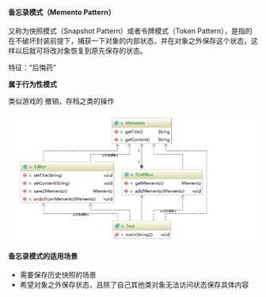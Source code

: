 #### 备忘录模式（Memento Pattern）

又称为快照模式（Snapshot Pattern）或者令牌模式（Token Pattern），是指的在不破坏封装前提下，捕获一下对象的内部状态，并在对象之外保存这个状态，这样以后就可将改对象恢复到原先保存的状态。



特征：“后悔药”

**属于行为性模式**

类似游戏的 撤销，存档之类的操作

![1596375221614](./img/1596375221614.png)

#### 备忘录模式的适用场景

* 需要保存历史快照的场景
* 希望对象之外保存状态，且除了自己其他类对象无法访问状态保存具体内容






